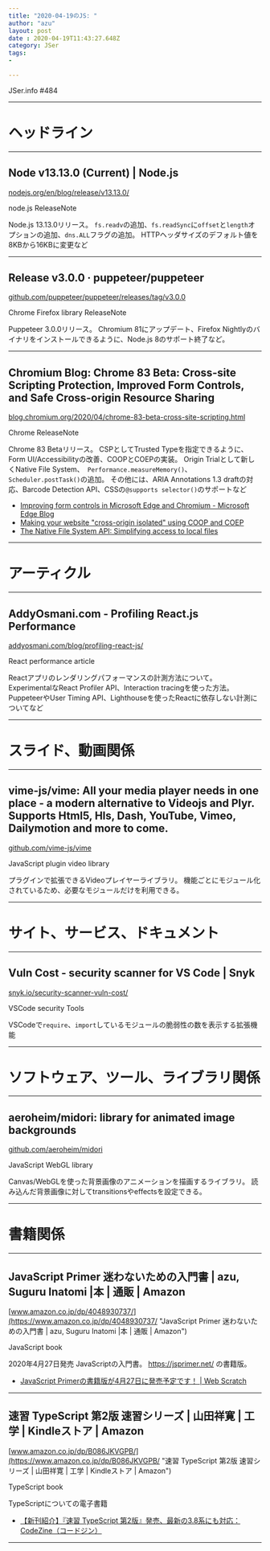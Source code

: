 ```yaml
---
title: "2020-04-19のJS: "
author: "azu"
layout: post
date : 2020-04-19T11:43:27.648Z
category: JSer
tags:
-

---
```


JSer.info #484

----

<h1 class="site-genre">ヘッドライン</h1>

----

## Node v13.13.0 (Current) | Node.js
[nodejs.org/en/blog/release/v13.13.0/](https://nodejs.org/en/blog/release/v13.13.0/ "Node v13.13.0 (Current) | Node.js")
<p class="jser-tags jser-tag-icon"><span class="jser-tag">node.js</span> <span class="jser-tag">ReleaseNote</span></p>

Node.js 13.13.0リリース。
`fs.readv`の追加、`fs.readSync`に`offset`と`length`オプションの追加、`dns.ALL`フラグの追加。
HTTPヘッダサイズのデフォルト値を8KBから16KBに変更など


----

## Release v3.0.0 · puppeteer/puppeteer
[github.com/puppeteer/puppeteer/releases/tag/v3.0.0](https://github.com/puppeteer/puppeteer/releases/tag/v3.0.0 "Release v3.0.0 · puppeteer/puppeteer")
<p class="jser-tags jser-tag-icon"><span class="jser-tag">Chrome</span> <span class="jser-tag">Firefox</span> <span class="jser-tag">library</span> <span class="jser-tag">ReleaseNote</span></p>

Puppeteer 3.0.0リリース。
Chromium 81にアップデート、Firefox Nightlyのバイナリをインストールできるように、Node.js 8のサポート終了など。


----

## Chromium Blog: Chrome 83 Beta: Cross-site Scripting Protection, Improved Form Controls, and Safe Cross-origin Resource Sharing
[blog.chromium.org/2020/04/chrome-83-beta-cross-site-scripting.html](https://blog.chromium.org/2020/04/chrome-83-beta-cross-site-scripting.html "Chromium Blog: Chrome 83 Beta: Cross-site Scripting Protection, Improved Form Controls, and Safe Cross-origin Resource Sharing")
<p class="jser-tags jser-tag-icon"><span class="jser-tag">Chrome</span> <span class="jser-tag">ReleaseNote</span></p>

Chrome 83 Betaリリース。
CSPとしてTrusted Typeを指定できるように、Form UI/Accessibilityの改善、COOPとCOEPの実装。
Origin Trialとして新しくNative File System、` Performance.measureMemory()`、`Scheduler.postTask()`の追加。
その他には、ARIA Annotations 1.3 draftの対応、Barcode Detection API、CSSの`@supports selector()`のサポートなど

- [Improving form controls in Microsoft Edge and Chromium - Microsoft Edge Blog](https://blogs.windows.com/msedgedev/2019/10/15/form-controls-microsoft-edge-chromium/ "Improving form controls in Microsoft Edge and Chromium - Microsoft Edge Blog")
- [Making your website &quot;cross-origin isolated&quot; using COOP and COEP](https://web.dev/coop-coep/ "Making your website &amp;quot;cross-origin isolated&amp;quot; using COOP and COEP")
- [The Native File System API: Simplifying access to local files](https://web.dev/native-file-system/ "The Native File System API: Simplifying access to local files")

----
<h1 class="site-genre">アーティクル</h1>

----

## AddyOsmani.com - Profiling React.js Performance
[addyosmani.com/blog/profiling-react-js/](https://addyosmani.com/blog/profiling-react-js/ "AddyOsmani.com - Profiling React.js Performance")
<p class="jser-tags jser-tag-icon"><span class="jser-tag">React</span> <span class="jser-tag">performance</span> <span class="jser-tag">article</span></p>

Reactアプリのレンダリングパフォーマンスの計測方法について。
ExperimentalなReact Profiler API、Interaction tracingを使った方法。
PuppeteerやUser Timing API、Lighthouseを使ったReactに依存しない計測についてなど


----
<h1 class="site-genre">スライド、動画関係</h1>

----

## vime-js/vime: All your media player needs in one place - a modern alternative to Videojs and Plyr. Supports Html5, Hls, Dash, YouTube, Vimeo, Dailymotion and more to come.
[github.com/vime-js/vime](https://github.com/vime-js/vime "vime-js/vime: All your media player needs in one place - a modern alternative to Videojs and Plyr. Supports Html5, Hls, Dash, YouTube, Vimeo, Dailymotion and more to come.")
<p class="jser-tags jser-tag-icon"><span class="jser-tag">JavaScript</span> <span class="jser-tag">plugin</span> <span class="jser-tag">video</span> <span class="jser-tag">library</span></p>

プラグインで拡張できるVideoプレイヤーライブラリ。
機能ごとにモジュール化されているため、必要なモジュールだけを利用できる。


----
<h1 class="site-genre">サイト、サービス、ドキュメント</h1>

----

## Vuln Cost - security scanner for VS Code | Snyk
[snyk.io/security-scanner-vuln-cost/](https://snyk.io/security-scanner-vuln-cost/ "Vuln Cost - security scanner for VS Code | Snyk")
<p class="jser-tags jser-tag-icon"><span class="jser-tag">VSCode</span> <span class="jser-tag">security</span> <span class="jser-tag">Tools</span></p>

VSCodeで`require`、`import`しているモジュールの脆弱性の数を表示する拡張機能


----
<h1 class="site-genre">ソフトウェア、ツール、ライブラリ関係</h1>

----

## aeroheim/midori: library for animated image backgrounds
[github.com/aeroheim/midori](https://github.com/aeroheim/midori "aeroheim/midori: library for animated image backgrounds")
<p class="jser-tags jser-tag-icon"><span class="jser-tag">JavaScript</span> <span class="jser-tag">WebGL</span> <span class="jser-tag">library</span></p>

Canvas/WebGLを使った背景画像のアニメーションを描画するライブラリ。
読み込んだ背景画像に対してtransitionsやeffectsを設定できる。


----
<h1 class="site-genre">書籍関係</h1>

----

## JavaScript Primer 迷わないための入門書 | azu, Suguru Inatomi |本 | 通販 | Amazon
[www.amazon.co.jp/dp/4048930737/](https://www.amazon.co.jp/dp/4048930737/ "JavaScript Primer 迷わないための入門書 | azu, Suguru Inatomi |本 | 通販 | Amazon")
<p class="jser-tags jser-tag-icon"><span class="jser-tag">JavaScript</span> <span class="jser-tag">book</span></p>

2020年4月27日発売
JavaScriptの入門書。
https://jsprimer.net/ の書籍版。

- [JavaScript Primerの書籍版が4月27日に発売予定です！ | Web Scratch](https://efcl.info/2020/04/14/pre-jsprimer/ "JavaScript Primerの書籍版が4月27日に発売予定です！ | Web Scratch")

----

## 速習 TypeScript 第2版 速習シリーズ | 山田祥寛 | 工学 | Kindleストア | Amazon
[www.amazon.co.jp/dp/B086JKVGPB/](https://www.amazon.co.jp/dp/B086JKVGPB/ "速習 TypeScript 第2版 速習シリーズ | 山田祥寛 | 工学 | Kindleストア | Amazon")
<p class="jser-tags jser-tag-icon"><span class="jser-tag">TypeScript</span> <span class="jser-tag">book</span></p>

TypeScriptについての電子書籍

- [【新刊紹介】『速習 TypeScript 第2版』発売、最新の3.8系にも対応：CodeZine（コードジン）](https://codezine.jp/article/detail/12203 "【新刊紹介】『速習 TypeScript 第2版』発売、最新の3.8系にも対応：CodeZine（コードジン）")

----
